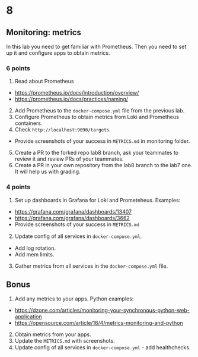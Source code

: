 # 8

## Monitoring: metrics

In this lab you need to get familiar with Prometheus. Then you need to set up it and configure apps to obtain metrics.

### 6 points

1. Read about Prometheus
* https://prometheus.io/docs/introduction/overview/
* https://prometheus.io/docs/practices/naming/
2. Add Prometheus to the `docker-compose.yml` file from the previous lab.
3. Configure Prometheus to obtain metrics from Loki and Prometheus containers.
4. Check `http://localhost:9090/targets`.
* Provide screenshots of your success in `METRICS.md` in monitoring folder.
5. Create a PR to the forked repo lab8 branch, ask your teammates to review it and review PRs of your teammates.
6. Create a PR in your own repository from the lab8 branch to the lab7 one. It will help us with grading.

### 4 points

1. Set up dashboards in Grafana for Loki and Prometeheus. Examples:
* https://grafana.com/grafana/dashboards/13407
* https://grafana.com/grafana/dashboards/3662
* Provide screenshots of your success in `METRICS.md`
2. Update conﬁg of all services in `docker-compose.yml`.
* Add log rotation.
* Add mem limits.
3. Gather metrics from all services in the `docker-compose.yml` file.

## Bonus

1. Add any metrics to your apps. Python examples:
* https://dzone.com/articles/monitoring-your-synchronous-python-web-application
* https://opensource.com/article/18/4/metrics-monitoring-and-python
2. Obtain metrics from your apps.
3. Update the `METRICS.md` with screenshots.
4. Update conﬁg of all services in `docker-compose.yml` - add healthchecks.